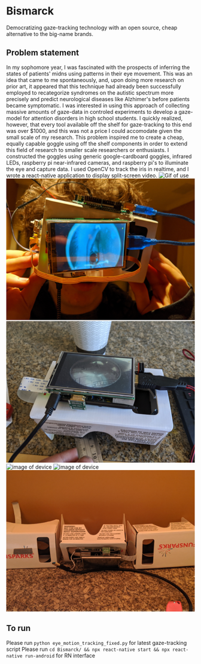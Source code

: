 # Bismarck
Democratizing gaze-tracking technology with an open source, cheap alternative to the big-name brands.
## Problem statement
In my sophomore year, I was fascinated with the prospects of inferring the states of patients' midns using patterns in their eye movement. This was an idea that came to me spontaneously, and, upon doing more research on prior art, it appeared that this technique had already been successfully employed to recategorize syndromes on the autistic spectrum more precisely and predict neurological diseases like Alzhimer's before patients became symptomatic. I was interested in using this approach of collecting massive amounts of gaze-data in controled experiments to develop a gaze-model for attention disorders in high school students. I quickly realized, however, that every tool available off the shelf for gaze-tracking to this end was over $1000, and this was not a price I could accomodate given the small scale of my research. This problem inspired me to create a cheap, equally capable goggle using off the shelf components in order to extend this field of research to smaller scale researchers or enthusiasts.
I constructed the goggles using generic google-cardboard goggles, infrared LEDs, raspberry pi near-infrared cameras, and raspberry pi's to illuminate the eye and capture data. I used OpenCV to track the iris in realtime, and I wrote a react-native application to display split-screen video. 
![Gif of use](./run.GIF)
![image of device](./using.jpg)
![image of device](./outside.jpg)
![image of device](./inside.jpg)
![image of device](./versionOne.jpg)
![image of device](./setOfGoggles.jpg)
## To run
Please run `python eye_motion_tracking_fixed.py` for latest gaze-tracking script
Please run `cd Bismarck/ && npx react-native start && npx react-native run-android` for RN interface
